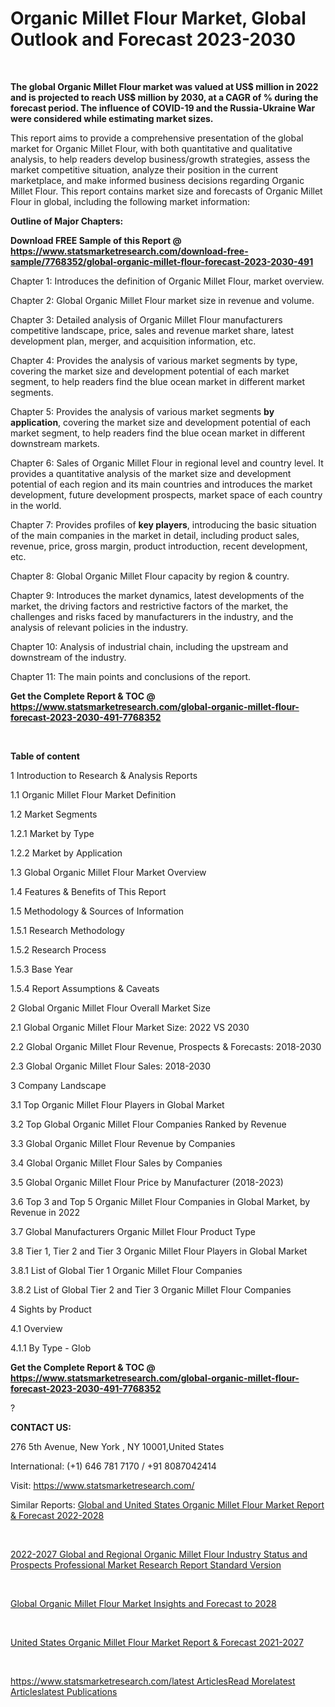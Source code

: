 <h1>Organic Millet Flour Market, Global Outlook and Forecast 2023-2030</h1><br/><p><strong>The global Organic Millet Flour market was valued at US$ million in 2022 and is projected to reach US$ million by 2030, at a <strong>CAGR</strong> of % during the forecast period. The influence of COVID-19 and the Russia-Ukraine War were considered while estimating market sizes.</strong></p>
 
 
 
 <p>This report aims to provide a comprehensive presentation of the global market for Organic Millet Flour, with both quantitative and qualitative analysis, to help readers develop business/growth strategies, assess the market competitive situation, analyze their position in the current marketplace, and make informed business decisions regarding Organic Millet Flour. This report contains market size and forecasts of Organic Millet Flour in global, including the following market information:</p>
 
 
 
 <p><strong>Outline of Major Chapters:</strong></p>
 
 
 
 <p><strong>Download FREE Sample of this Report @ <a href="https://www.statsmarketresearch.com/download-free-sample/7768352/global-organic-millet-flour-forecast-2023-2030-491">https://www.statsmarketresearch.com/download-free-sample/7768352/global-organic-millet-flour-forecast-2023-2030-491</a></strong></p>
 
 
 
 <p>Chapter 1: Introduces the definition of Organic Millet Flour, market overview.</p>
 
 
 
 <p>Chapter 2: Global Organic Millet Flour market size in revenue and volume.</p>
 
 
 
 <p>Chapter 3: Detailed analysis of Organic Millet Flour manufacturers competitive landscape, price, sales and revenue market share, latest development plan, merger, and acquisition information, etc.</p>
 
 
 
 <p>Chapter 4: Provides the analysis of various market segments by type, covering the market size and development potential of each market segment, to help readers find the blue ocean market in different market segments.</p>
 
 
 
 <p>Chapter 5: Provides the analysis of various market segments <strong>by application</strong>, covering the market size and development potential of each market segment, to help readers find the blue ocean market in different downstream markets.</p>
 
 
 
 <p>Chapter 6: Sales of Organic Millet Flour in regional level and country level. It provides a quantitative analysis of the market size and development potential of each region and its main countries and introduces the market development, future development prospects, market space of each country in the world.</p>
 
 
 
 <p>Chapter 7: Provides profiles of <strong>key players</strong>, introducing the basic situation of the main companies in the market in detail, including product sales, revenue, price, gross margin, product introduction, recent development, etc.</p>
 
 
 
 <p>Chapter 8: Global Organic Millet Flour capacity by region & country.</p>
 
 
 
 <p>Chapter 9: Introduces the market dynamics, latest developments of the market, the driving factors and restrictive factors of the market, the challenges and risks faced by manufacturers in the industry, and the analysis of relevant policies in the industry.</p>
 
 
 
 <p>Chapter 10: Analysis of industrial chain, including the upstream and downstream of the industry.</p>
 
 
 
 <p>Chapter 11: The main points and conclusions of the report.</p>
 
 
 
 <div><b>Get the Complete Report & TOC @ <a href="https://www.statsmarketresearch.com/global-organic-millet-flour-forecast-2023-2030-491-7768352">https://www.statsmarketresearch.com/global-organic-millet-flour-forecast-2023-2030-491-7768352</a></b></div>
 
 
 
 <p><br />
 
 <b>Table of content</b></p>
 
 
 
 <p>1 Introduction to Research & Analysis Reports<br />
 
 1.1 Organic Millet Flour Market Definition<br />
 
 1.2 Market Segments<br />
 
 1.2.1 Market by Type<br />
 
 1.2.2 Market by Application<br />
 
 1.3 Global Organic Millet Flour Market Overview<br />
 
 1.4 Features & Benefits of This Report<br />
 
 1.5 Methodology & Sources of Information<br />
 
 1.5.1 Research Methodology<br />
 
 1.5.2 Research Process<br />
 
 1.5.3 Base Year<br />
 
 1.5.4 Report Assumptions & Caveats<br />
 
 2 Global Organic Millet Flour Overall Market Size<br />
 
 2.1 Global Organic Millet Flour Market Size: 2022 VS 2030<br />
 
 2.2 Global Organic Millet Flour Revenue, Prospects & Forecasts: 2018-2030<br />
 
 2.3 Global Organic Millet Flour Sales: 2018-2030<br />
 
 3 Company Landscape<br />
 
 3.1 Top Organic Millet Flour Players in Global Market<br />
 
 3.2 Top Global Organic Millet Flour Companies Ranked by Revenue<br />
 
 3.3 Global Organic Millet Flour Revenue by Companies<br />
 
 3.4 Global Organic Millet Flour Sales by Companies<br />
 
 3.5 Global Organic Millet Flour Price by Manufacturer (2018-2023)<br />
 
 3.6 Top 3 and Top 5 Organic Millet Flour Companies in Global Market, by Revenue in 2022<br />
 
 3.7 Global Manufacturers Organic Millet Flour Product Type<br />
 
 3.8 Tier 1, Tier 2 and Tier 3 Organic Millet Flour Players in Global Market<br />
 
 3.8.1 List of Global Tier 1 Organic Millet Flour Companies<br />
 
 3.8.2 List of Global Tier 2 and Tier 3 Organic Millet Flour Companies<br />
 
 4 Sights by Product<br />
 
 4.1 Overview<br />
 
 4.1.1 By Type - Glob</p>
 
 
 
 <div><b>Get the Complete Report & TOC @ <a href="https://www.statsmarketresearch.com/global-organic-millet-flour-forecast-2023-2030-491-7768352">https://www.statsmarketresearch.com/global-organic-millet-flour-forecast-2023-2030-491-7768352</a></b></div>
 
 
 
 <p>? </p>
 
 
 
 <p><b>CONTACT US:</b><br />
 
 276 5th Avenue, New York , NY 10001,United States<br />
 
 International: (+1) 646 781 7170 / +91 8087042414<br />
 
 Visit: <a href="https://www.statsmarketresearch.com/">https://www.statsmarketresearch.com/</a><br />
 
 Similar Reports: <a href="https://www.statsmarketresearch.com/global-organic-millet-flour-forecast-2023-2030-491-7768352">Global and United States Organic Millet Flour Market Report & Forecast 2022-2028</a><br />
 
 <br />
 
 <a href="https://www.statsmarketresearch.com/global-organic-millet-flour-forecast-2023-2030-491-7768352">2022-2027 Global and Regional Organic Millet Flour Industry Status and Prospects Professional Market Research Report Standard Version</a><br />
 
 <br />
 
 <a href="https://www.statsmarketresearch.com/global-organic-millet-flour-forecast-2023-2030-491-7768352">Global Organic Millet Flour Market Insights and Forecast to 2028</a><br />
 
 <br />
 
 <a href="https://www.statsmarketresearch.com/global-organic-millet-flour-forecast-2023-2030-491-7768352">United States Organic Millet Flour Market Report & Forecast 2021-2027</a><br />
 
 <br />
 
 <a href="https://gyeongbokgung.com">https://www.statsmarketresearch.com/</a><a href="https://hallyeomaritime.com">latest Articles</a><a href="https://jingwansa.com">Read More</a><a href="https://nguoiviet.jp/">latest Articles</a><a href="https://www.intelmarketresearch.com/">latest Publications</a></p>